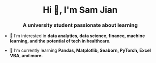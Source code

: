 <h1 align="center">Hi 👋, I'm Sam Jian</h1>
<h3 align="center">A university student passionate about learning</h3>

- 🔭 I’m interested in **data analytics, data science, finance, machine learning, and the potential of tech in healthcare.**

- 🌱 I’m currently learning **Pandas, Matplotlib, Seaborn, PyTorch, Excel VBA, and more.**




